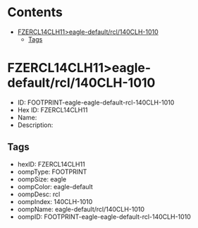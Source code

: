 



Contents
========

* [FZERCL14CLH11>eagle-default/rcl/140CLH-1010](#fzercl14clh11eagle-defaultrcl140clh-1010)
	* [Tags](#tags)

# FZERCL14CLH11>eagle-default/rcl/140CLH-1010

- ID: FOOTPRINT-eagle-eagle-default-rcl-140CLH-1010
- Hex ID: FZERCL14CLH11
- Name: 
- Description: 

## Tags

- hexID: FZERCL14CLH11
- oompType: FOOTPRINT
- oompSize: eagle
- oompColor: eagle-default
- oompDesc: rcl
- oompIndex: 140CLH-1010
- oompName: eagle-default/rcl/140CLH-1010
- oompID: FOOTPRINT-eagle-eagle-default-rcl-140CLH-1010
